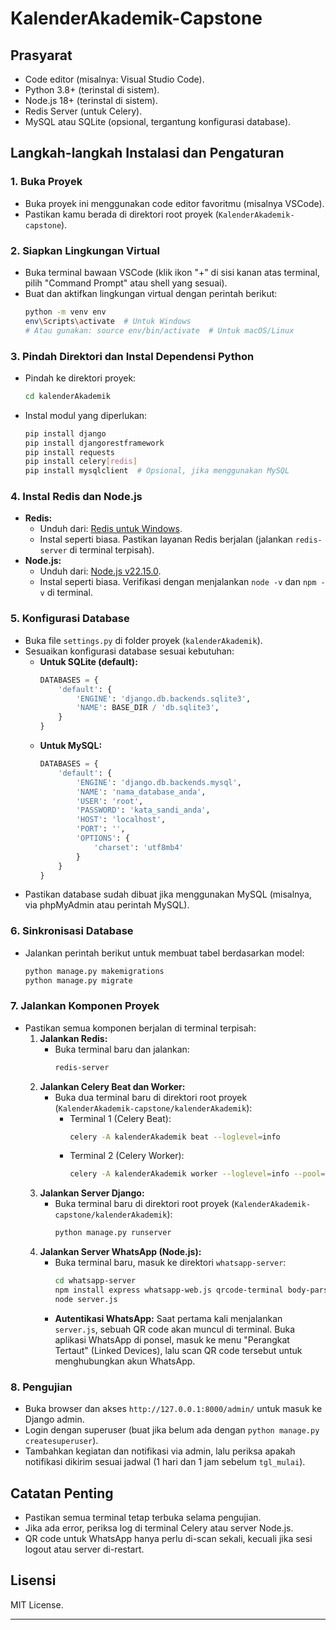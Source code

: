# KalenderAkademik-Capstone

## Prasyarat
- Code editor (misalnya: Visual Studio Code).
- Python 3.8+ (terinstal di sistem).
- Node.js 18+ (terinstal di sistem).
- Redis Server (untuk Celery).
- MySQL atau SQLite (opsional, tergantung konfigurasi database).

## Langkah-langkah Instalasi dan Pengaturan

### 1. Buka Proyek
- Buka proyek ini menggunakan code editor favoritmu (misalnya VSCode).
- Pastikan kamu berada di direktori root proyek (`KalenderAkademik-capstone`).

### 2. Siapkan Lingkungan Virtual
- Buka terminal bawaan VSCode (klik ikon "+" di sisi kanan atas terminal, pilih "Command Prompt" atau shell yang sesuai).
- Buat dan aktifkan lingkungan virtual dengan perintah berikut:
  ```bash
  python -m venv env
  env\Scripts\activate  # Untuk Windows
  # Atau gunakan: source env/bin/activate  # Untuk macOS/Linux
  ```

### 3. Pindah Direktori dan Instal Dependensi Python
- Pindah ke direktori proyek:
  ```bash
  cd kalenderAkademik
  ```
- Instal modul yang diperlukan:
  ```bash
  pip install django
  pip install djangorestframework
  pip install requests
  pip install celery[redis]
  pip install mysqlclient  # Opsional, jika menggunakan MySQL
  ```

### 4. Instal Redis dan Node.js
- **Redis:**
  - Unduh dari: [Redis untuk Windows](https://github.com/microsoftarchive/redis/releases/download/win-3.0.504/Redis-x64-3.0.504.msi).
  - Instal seperti biasa. Pastikan layanan Redis berjalan (jalankan `redis-server` di terminal terpisah).
- **Node.js:**
  - Unduh dari: [Node.js v22.15.0](https://nodejs.org/dist/v22.15.0/node-v22.15.0-x64.msi).
  - Instal seperti biasa. Verifikasi dengan menjalankan `node -v` dan `npm -v` di terminal.

### 5. Konfigurasi Database
- Buka file `settings.py` di folder proyek (`kalenderAkademik`).
- Sesuaikan konfigurasi database sesuai kebutuhan:
  - **Untuk SQLite (default):**
    ```python
    DATABASES = {
        'default': {
            'ENGINE': 'django.db.backends.sqlite3',
            'NAME': BASE_DIR / 'db.sqlite3',
        }
    }
    ```
  - **Untuk MySQL:**
    ```python
    DATABASES = {
        'default': {
            'ENGINE': 'django.db.backends.mysql',
            'NAME': 'nama_database_anda',
            'USER': 'root',
            'PASSWORD': 'kata_sandi_anda',
            'HOST': 'localhost',
            'PORT': '',
            'OPTIONS': {
                'charset': 'utf8mb4'
            }
        }
    }
    ```
- Pastikan database sudah dibuat jika menggunakan MySQL (misalnya, via phpMyAdmin atau perintah MySQL).

### 6. Sinkronisasi Database
- Jalankan perintah berikut untuk membuat tabel berdasarkan model:
  ```bash
  python manage.py makemigrations
  python manage.py migrate
  ```

### 7. Jalankan Komponen Proyek
- Pastikan semua komponen berjalan di terminal terpisah:
  1. **Jalankan Redis:**
     - Buka terminal baru dan jalankan:
       ```bash
       redis-server
       ```
  2. **Jalankan Celery Beat dan Worker:**
     - Buka dua terminal baru di direktori root proyek (`KalenderAkademik-capstone/kalenderAkademik`):
       - Terminal 1 (Celery Beat):
         ```bash
         celery -A kalenderAkademik beat --loglevel=info
         ```
       - Terminal 2 (Celery Worker):
         ```bash
         celery -A kalenderAkademik worker --loglevel=info --pool=threads
         ```
  3. **Jalankan Server Django:**
     - Buka terminal baru di direktori root proyek (`KalenderAkademik-capstone/kalenderAkademik`):
       ```bash
       python manage.py runserver
       ```
  4. **Jalankan Server WhatsApp (Node.js):**
     - Buka terminal baru, masuk ke direktori `whatsapp-server`:
       ```bash
       cd whatsapp-server
       npm install express whatsapp-web.js qrcode-terminal body-parser cors  # Instal dependensi Node.js
       node server.js
       ```
     - **Autentikasi WhatsApp:** Saat pertama kali menjalankan `server.js`, sebuah QR code akan muncul di terminal. Buka aplikasi WhatsApp di ponsel, masuk ke menu "Perangkat Tertaut" (Linked Devices), lalu scan QR code tersebut untuk menghubungkan akun WhatsApp.

### 8. Pengujian
- Buka browser dan akses `http://127.0.0.1:8000/admin/` untuk masuk ke Django admin.
- Login dengan superuser (buat jika belum ada dengan `python manage.py createsuperuser`).
- Tambahkan kegiatan dan notifikasi via admin, lalu periksa apakah notifikasi dikirim sesuai jadwal (1 hari dan 1 jam sebelum `tgl_mulai`).

## Catatan Penting
- Pastikan semua terminal tetap terbuka selama pengujian.
- Jika ada error, periksa log di terminal Celery atau server Node.js.
- QR code untuk WhatsApp hanya perlu di-scan sekali, kecuali jika sesi logout atau server di-restart.

## Lisensi
MIT License.

---
